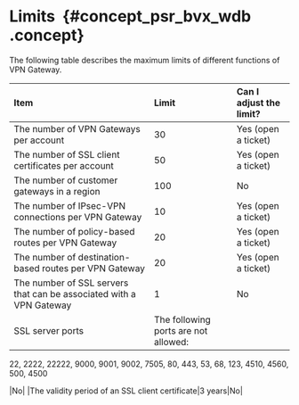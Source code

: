 # Limits  {#concept_psr_bvx_wdb .concept}

The following table describes the maximum limits of different functions of VPN Gateway.

|Item|Limit|Can I adjust the limit?|
|:---|:----|:----------------------|
|The number of VPN Gateways per account|30|Yes \(open a ticket\)|
|The number of SSL client certificates per account|50|Yes \(open a ticket\)|
|The number of customer gateways in a region|100|No|
|The number of IPsec-VPN connections per VPN Gateway|10|Yes \(open a ticket\)|
|The number of policy-based routes per VPN Gateway|20|Yes \(open a ticket\)|
|The number of destination-based routes per VPN Gateway|20|Yes \(open a ticket\)|
|The number of SSL servers that can be associated with a VPN Gateway|1|No|
|SSL server ports| The following ports are not allowed:

 22, 2222, 22222, 9000, 9001, 9002, 7505, 80, 443, 53, 68, 123, 4510, 4560, 500, 4500

 |No|
|The validity period of an SSL client certificate|3 years|No|

